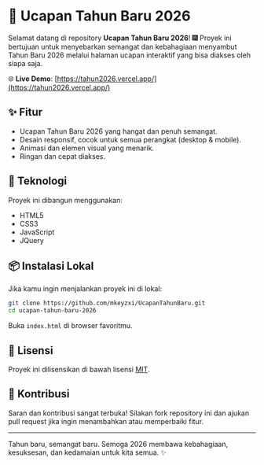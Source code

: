# 🎉 Ucapan Tahun Baru 2026

Selamat datang di repository **Ucapan Tahun Baru 2026**! 🎆 Proyek ini bertujuan untuk menyebarkan semangat dan kebahagiaan menyambut Tahun Baru 2026 melalui halaman ucapan interaktif yang bisa diakses oleh siapa saja.

🌐 **Live Demo**: [https://tahun2026.vercel.app/](https://tahun2026.vercel.app/)

## ✨ Fitur

- Ucapan Tahun Baru 2026 yang hangat dan penuh semangat.
- Desain responsif, cocok untuk semua perangkat (desktop & mobile).
- Animasi dan elemen visual yang menarik.
- Ringan dan cepat diakses.

## 🚀 Teknologi

Proyek ini dibangun menggunakan:

- HTML5
- CSS3
- JavaScript
- JQuery

## 📦 Instalasi Lokal

Jika kamu ingin menjalankan proyek ini di lokal:

```bash
git clone https://github.com/mkeyzxi/UcapanTahunBaru.git
cd ucapan-tahun-baru-2026
```

Buka `index.html` di browser favoritmu.

## 📄 Lisensi

Proyek ini dilisensikan di bawah lisensi [MIT](LICENSE).

## 🙌 Kontribusi

Saran dan kontribusi sangat terbuka! Silakan fork repository ini dan ajukan pull request jika ingin menambahkan atau memperbaiki fitur.

---

Tahun baru, semangat baru. Semoga 2026 membawa kebahagiaan, kesuksesan, dan kedamaian untuk kita semua. ✨

